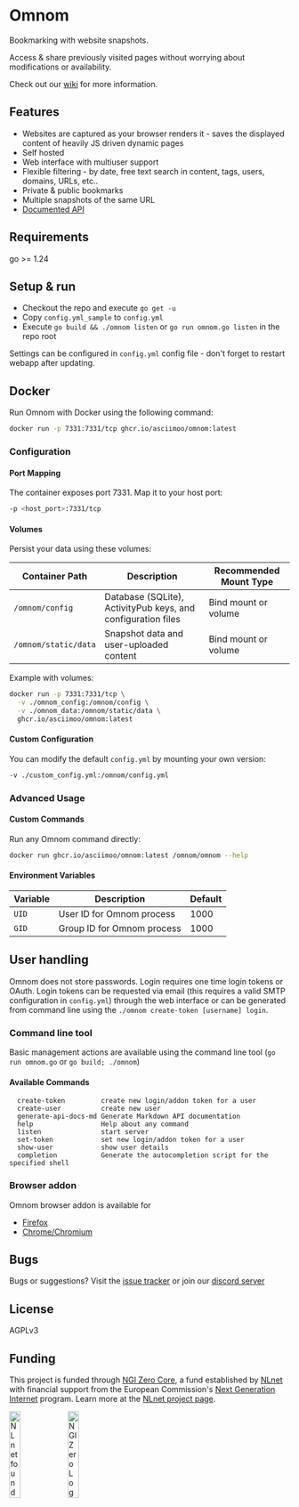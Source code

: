 # Omnom

Bookmarking with website snapshots.


Access & share previously visited pages without worrying about modifications or availability.


Check out our [wiki](https://github.com/asciimoo/omnom/wiki) for more information.


## Features

 - Websites are captured as your browser renders it - saves the displayed content of heavily JS driven dynamic pages
 - Self hosted
 - Web interface with multiuser support
 - Flexible filtering - by date, free text search in content, tags, users, domains, URLs, etc..
 - Private & public bookmarks
 - Multiple snapshots of the same URL
 - [Documented API](https://github.com/asciimoo/omnom/wiki/API-documentation)


## Requirements

go >= 1.24

## Setup & run

 - Checkout the repo and execute `go get -u`
 - Copy `config.yml_sample` to `config.yml`
 - Execute `go build && ./omnom listen` or `go run omnom.go listen` in the repo root

Settings can be configured in `config.yml` config file - don't forget to restart webapp after updating.


## Docker

Run Omnom with Docker using the following command:

```bash
docker run -p 7331:7331/tcp ghcr.io/asciimoo/omnom:latest
```

### Configuration

#### Port Mapping
The container exposes port 7331. Map it to your host port:
```bash
-p <host_port>:7331/tcp
```

#### Volumes
Persist your data using these volumes:

| Container Path        | Description                                                                 | Recommended Mount Type |
|-----------------------|-----------------------------------------------------------------------------|------------------------|
| `/omnom/config`       | Database (SQLite), ActivityPub keys, and configuration files                | Bind mount or volume   |
| `/omnom/static/data`  | Snapshot data and user-uploaded content                                     | Bind mount or volume   |

Example with volumes:
```bash
docker run -p 7331:7331/tcp \
  -v ./omnom_config:/omnom/config \
  -v ./omnom_data:/omnom/static/data \
  ghcr.io/asciimoo/omnom:latest
```

#### Custom Configuration
You can modify the default `config.yml` by mounting your own version:
```bash
-v ./custom_config.yml:/omnom/config.yml
```

### Advanced Usage

#### Custom Commands
Run any Omnom command directly:
```bash
docker run ghcr.io/asciimoo/omnom:latest /omnom/omnom --help
```

#### Environment Variables
| Variable | Description                | Default |
|----------|----------------------------|---------|
| `UID`    | User ID for Omnom process  | 1000    |
| `GID`    | Group ID for Omnom process | 1000    |


## User handling

Omnom does not store passwords. Login requires one time login tokens or OAuth.
Login tokens can be requested via email (this requires a valid SMTP configuration in `config.yml`) through the web interface or can be generated from command line using the `./omnom create-token [username] login`.


### Command line tool

Basic management actions are available using the command line tool (`go run omnom.go` or `go build; ./omnom`)

#### Available Commands
```
  create-token         create new login/addon token for a user
  create-user          create new user
  generate-api-docs-md Generate Markdown API documentation
  help                 Help about any command
  listen               start server
  set-token            set new login/addon token for a user
  show-user            show user details
  completion           Generate the autocompletion script for the specified shell
```

### Browser addon

Omnom browser addon is available for
- [Firefox](https://addons.mozilla.org/en-US/firefox/addon/omnom/)
- [Chrome/Chromium](https://chrome.google.com/webstore/detail/omnom/nhpakcgbfdhghjnilnbgofmaeecoojei)

## Bugs

Bugs or suggestions? Visit the [issue tracker](https://github.com/asciimoo/omnom/issues) or join our [discord server](https://discord.gg/GAh4RCruh6)

## License

AGPLv3

## Funding

This project is funded through [NGI Zero Core](https://nlnet.nl/core), a fund established by [NLnet](https://nlnet.nl) with financial support from the European Commission's [Next Generation Internet](https://ngi.eu) program. Learn more at the [NLnet project page](https://nlnet.nl/project/Omnom-ActivityPub).

[<img src="https://nlnet.nl/logo/banner.png" alt="NLnet foundation logo" width="20%" />](https://nlnet.nl)
[<img src="https://nlnet.nl/image/logos/NGI0_tag.svg" alt="NGI Zero Logo" width="20%" />](https://nlnet.nl/core)
